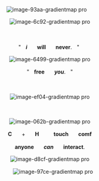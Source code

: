 <div align="center">

![image-93aa-gradientmap pro](https://github.com/user-attachments/assets/a51b764c-02b8-4502-b479-4c949eb102ec)
ㅤ

![image-6c92-gradientmap pro](https://github.com/user-attachments/assets/78c686c9-6098-4eac-81a6-947c29fd1ca7)

ㅤ

ㅤ ㅤ "ㅤ***i***ㅤㅤ**will**ㅤㅤ**never**.ㅤ"ㅤㅤㅤ

![image-6499-gradientmap pro](https://github.com/user-attachments/assets/36708378-4126-4e50-bb38-86370cdd54a5)

"ㅤ**free**ㅤㅤ***you***.ㅤ"

ㅤ

![image-ef04-gradientmap pro](https://github.com/user-attachments/assets/468ddf72-2f4d-45df-b1f7-e5ba526a15cb)

ㅤ


![image-062b-gradientmap pro](https://github.com/user-attachments/assets/0ebf929d-ab89-4934-a5c6-bbf698cd75e2)


**C**ㅤㅤ+ㅤㅤ**H**ㅤㅤㅤ**touch**ㅤㅤ**comf**


**anyone**ㅤㅤ***can***ㅤㅤ**interact**.


![image-d8cf-gradientmap pro](https://github.com/user-attachments/assets/7e164f51-a0a8-41bd-9771-146eb766df99)


ㅤ
![image-97ce-gradientmap pro](https://github.com/user-attachments/assets/ea49fb08-1950-471c-bccc-e247f940f510)

</div>

